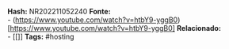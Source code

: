 

**Hash:** NR202211052240
**Fonte:**  
	- (https://www.youtube.com/watch?v=htbY9-yggB0)[https://www.youtube.com/watch?v=htbY9-yggB0]
**Relacionado:**  
	- [[]]
**Tags:**  #hosting
